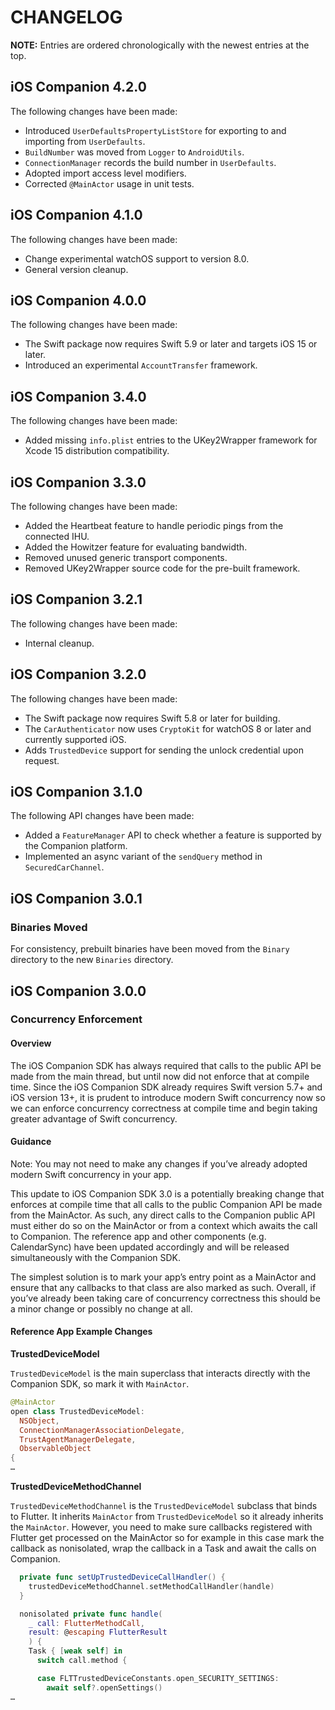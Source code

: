 # CHANGELOG

**NOTE:** Entries are ordered chronologically with the newest entries at the
top.

## iOS Companion 4.2.0

The following changes have been made:
- Introduced `UserDefaultsPropertyListStore` for exporting to and importing from
`UserDefaults`.
- `BuildNumber` was moved from `Logger` to `AndroidUtils`.
- `ConnectionManager` records the build number in `UserDefaults`.
- Adopted import access level modifiers.
- Corrected `@MainActor` usage in unit tests.

## iOS Companion 4.1.0

The following changes have been made:
- Change experimental watchOS support to version 8.0.
- General version cleanup.

## iOS Companion 4.0.0

The following changes have been made:
- The Swift package now requires Swift 5.9 or later and targets iOS 15 or later.
- Introduced an experimental `AccountTransfer` framework.

## iOS Companion 3.4.0

The following changes have been made:
- Added missing `info.plist` entries to the UKey2Wrapper framework for Xcode 15
distribution compatibility.

## iOS Companion 3.3.0

The following changes have been made:
- Added the Heartbeat feature to handle periodic pings from the connected IHU.
- Added the Howitzer feature for evaluating bandwidth.
- Removed unused generic transport components.
- Removed UKey2Wrapper source code for the pre-built framework.


## iOS Companion 3.2.1

The following changes have been made:
- Internal cleanup.

## iOS Companion 3.2.0

The following changes have been made:
- The Swift package now requires Swift 5.8 or later for building.
- The `CarAuthenticator` now uses `CryptoKit` for watchOS 8 or later and
currently supported iOS.
- Adds `TrustedDevice` support for sending the unlock credential upon request.

## iOS Companion 3.1.0

The following API changes have been made:
- Added a `FeatureManager` API to check whether a feature is supported by the
Companion platform.
- Implemented an async variant of the `sendQuery` method in `SecuredCarChannel`.

## iOS Companion 3.0.1

### Binaries Moved

For consistency, prebuilt binaries have been moved from the `Binary`
directory to the new `Binaries` directory.

## iOS Companion 3.0.0

### Concurrency Enforcement

#### Overview

The iOS Companion SDK has always required that calls to the public API be
made from the main thread, but until now did not enforce that at compile time.
Since the iOS Companion SDK already requires Swift version 5.7+ and iOS
version 13+, it is prudent to introduce modern Swift concurrency now so we can
enforce concurrency correctness at compile time and begin taking greater
advantage of Swift concurrency.

#### Guidance

Note: You may not need to make any changes if you’ve already adopted modern
Swift concurrency in your app.

This update to iOS Companion SDK 3.0 is a potentially breaking change that
enforces at compile time that all calls to the public Companion API be made
from the MainActor. As such, any direct calls to the Companion public API must
either do so on the MainActor or from a context which awaits the call to
Companion. The reference app and other components (e.g. CalendarSync) have been
updated accordingly and will be released simultaneously with the Companion SDK.

The simplest solution is to mark your app’s entry point as a MainActor and
ensure that any callbacks to that class are also marked as such. Overall, if
you’ve already been taking care of concurrency correctness this should be a
minor change or possibly no change at all.

#### Reference App Example Changes

**TrustedDeviceModel**

`TrustedDeviceModel` is the main superclass that interacts directly with the
Companion SDK, so mark it with `MainActor`.

```swift
@MainActor
open class TrustedDeviceModel:
  NSObject,
  ConnectionManagerAssociationDelegate,
  TrustAgentManagerDelegate,
  ObservableObject
{
…
```

**TrustedDeviceMethodChannel**

`TrustedDeviceMethodChannel` is the `TrustedDeviceModel` subclass that binds to
Flutter. It inherits `MainActor` from `TrustedDeviceModel` so it already
inherits the `MainActor`. However, you need to make sure callbacks registered
with Flutter get processed on the MainActor so for example in this case mark
the callback as nonisolated, wrap the callback in a Task and await the calls on
Companion.

```swift
  private func setUpTrustedDeviceCallHandler() {
    trustedDeviceMethodChannel.setMethodCallHandler(handle)
  }

  nonisolated private func handle(
    _ call: FlutterMethodCall,
    result: @escaping FlutterResult
    ) {
    Task { [weak self] in
      switch call.method {

      case FLTTrustedDeviceConstants.open_SECURITY_SETTINGS:
        await self?.openSettings()
…
```

